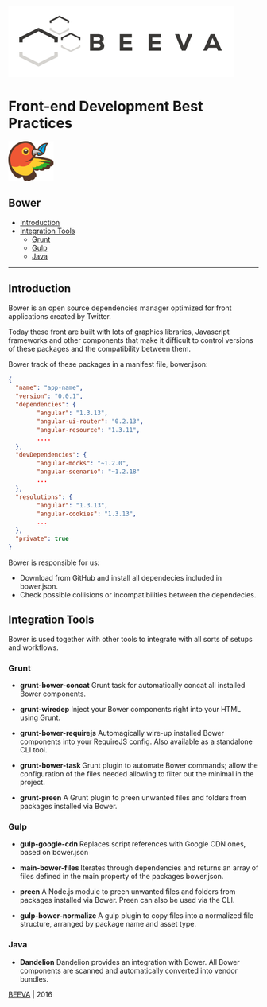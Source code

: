 ![alt text](../../../../static/horizontal-beeva-logo.png "BEEVA")


# Front-end Development Best Practices

<img src="../static/bower-logo.png" height="80px"/>

##  Bower 
* [Introduction](#introduction)
* [Integration Tools](#integration-tools)
	* [Grunt](#grunt)
	* [Gulp](#gulp)
	* [Java](#java)
 
----
## <a name='introduction'>Introduction</a>

Bower is an open source dependencies manager optimized for front applications created by Twitter.

Today these front are built with lots of graphics libraries, Javascript frameworks and other components that make it difficult to control versions of these packages and the compatibility between them.

Bower track of these packages in a manifest file, bower.json:

```json
{
  "name": "app-name",
  "version": "0.0.1",
  "dependencies": {
		"angular": "1.3.13",
		"angular-ui-router": "0.2.13",
		"angular-resource": "1.3.11",
	    ....
  },
  "devDependencies": {
	    "angular-mocks": "~1.2.0",
	    "angular-scenario": "~1.2.18"
	    ...
  },
  "resolutions": {
	    "angular": "1.3.13",
	    "angular-cookies": "1.3.13",
	    ...
  },
  "private": true
}
```
Bower is responsible for us:

 - Download from GitHub and install all dependecies included in bower.json.
 - Check possible collisions or incompatibilities between the dependecies.
 

## <a name='integration-tools'>Integration Tools</a>

Bower is used together with other tools to integrate with all sorts of setups and workflows.

### <a name='grunt'>Grunt</a>

 - <b>grunt-bower-concat</b>
	 Grunt task for automatically concat all installed Bower components.

 - <b>grunt-wiredep</b>
	 Inject your Bower components right into your HTML using Grunt.

 - <b>grunt-bower-requirejs</b>
	Automagically wire-up installed Bower components into your RequireJS config. Also available as a standalone CLI tool.

 - <b>grunt-bower-task </b>
Grunt plugin to automate Bower commands; allow the configuration of the files needed allowing to filter out the minimal in the project.

 - <b>grunt-preen</b>
A Grunt plugin to preen unwanted files and folders from packages installed via Bower.


### <a name='gulp'>Gulp</a>

 - <b>gulp-google-cdn </b>
	 Replaces script references with Google CDN ones, based on bower.json
	
 - <b>main-bower-files </b>
Iterates through dependencies and returns an array of files defined in the main property of the packages bower.json.
	 
 - <b>preen</b>
A Node.js module to preen unwanted files and folders from packages installed via Bower. Preen can also be used via the CLI.
	 
 - <b>gulp-bower-normalize </b>
A gulp plugin to copy files into a normalized file structure, arranged by package name and asset type.

### <a name='java'>Java</a>

 - <b>Dandelion</b>
Dandelion provides an integration with Bower. All Bower components are scanned and automatically converted into vendor bundles.

[BEEVA](https://www.beeva.com) | 2016

